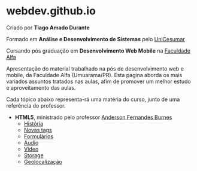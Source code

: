 # webdev.github.io

Criado por **Tiago Amado Durante**

Formado em **Análise e Desenvolvimento de Sistemas** pelo [UniCesumar](http://www.unicesumar.edu.br/site.php)

Cursando pós graduação em **Desenvolvimento Web Mobile** na [Faculdade Alfa](http://www.alfaumuarama.com.br/faculdade/)

Apresentação do material trabalhado na pós de desenvolvimento web e mobile, da Faculdade Alfa (Umuarama/PR). Esta pagina aborda os mais variados assuntos tratados nas aulas, afim de promover um melhor estudo e aproveitamento das aulas.

Cada tópico abaixo representa-rá uma matéria do curso, junto de uma referência do professor.

- **HTML5**, ministrado pelo professor [Anderson Fernandes Burnes](http://professorburnes.com.br/index)
  - [História](./html5/historia.md)
  - [Novas tags](./html5/novas_tags.md)
  - [Formulários](./html5/forms.md)
  - [Audio](./html5/audio.md)
  - [Vídeo](./html5/video.md)
  - [Storage](./html5/storage.md)
  - [Geolocalização](./html5/geo.md)
